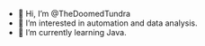 - 👋 Hi, I’m @TheDoomedTundra
- 👀 I’m interested in automation and data analysis.
- 🌱 I’m currently learning Java.


<!---
TheDoomedTundra/TheDoomedTundra is a ✨ special ✨ repository because its `README.md` (this file) appears on your GitHub profile.
You can click the Preview link to take a look at your changes.
--->
